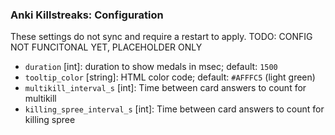 ### Anki Killstreaks: Configuration

These settings do not sync and require a restart to apply.
TODO: CONFIG NOT FUNCITONAL YET, PLACEHOLDER ONLY

- `duration` [int]: duration to show medals in msec; default: `1500`
- `tooltip_color` [string]: HTML color code; default: `#AFFFC5` (light green)
- `multikill_interval_s` [int]: Time between card answers to count for multikill
- `killing_spree_interval_s` [int]: Time between card answers to count for killing spree
